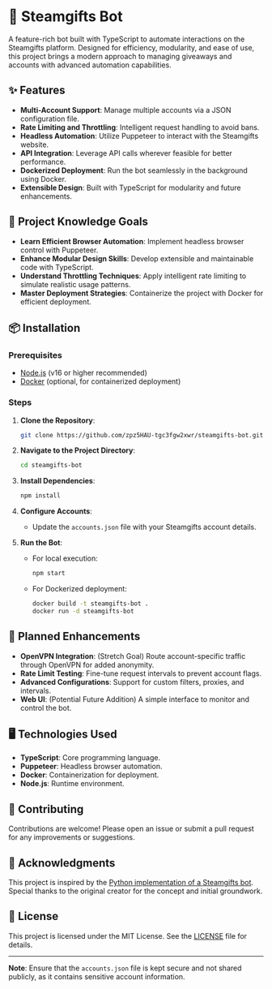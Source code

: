# 🤖 Steamgifts Bot

A feature-rich bot built with TypeScript to automate interactions on the Steamgifts platform. Designed for efficiency, modularity, and ease of use, this project brings a modern approach to managing giveaways and accounts with advanced automation capabilities.

## ✨ Features

- **Multi-Account Support**: Manage multiple accounts via a JSON configuration file.
- **Rate Limiting and Throttling**: Intelligent request handling to avoid bans.
- **Headless Automation**: Utilize Puppeteer to interact with the Steamgifts website.
- **API Integration**: Leverage API calls wherever feasible for better performance.
- **Dockerized Deployment**: Run the bot seamlessly in the background using Docker.
- **Extensible Design**: Built with TypeScript for modularity and future enhancements.

## 🚀 Project Knowledge Goals

- **Learn Efficient Browser Automation**: Implement headless browser control with Puppeteer.
- **Enhance Modular Design Skills**: Develop extensible and maintainable code with TypeScript.
- **Understand Throttling Techniques**: Apply intelligent rate limiting to simulate realistic usage patterns.
- **Master Deployment Strategies**: Containerize the project with Docker for efficient deployment.

## 📦 Installation

### Prerequisites

- [Node.js](https://nodejs.org) (v16 or higher recommended)
- [Docker](https://www.docker.com) (optional, for containerized deployment)

### Steps

1. **Clone the Repository**:

   ```bash
   git clone https://github.com/zpz5HAU-tgc3fgw2xwr/steamgifts-bot.git
   ```

2. **Navigate to the Project Directory**:

   ```bash
   cd steamgifts-bot
   ```

3. **Install Dependencies**:

   ```bash
   npm install
   ```

4. **Configure Accounts**:

   - Update the `accounts.json` file with your Steamgifts account details.

5. **Run the Bot**:

   - For local execution:

     ```bash
     npm start
     ```

   - For Dockerized deployment:

     ```bash
     docker build -t steamgifts-bot .
     docker run -d steamgifts-bot
     ```

## 🌟 Planned Enhancements

- **OpenVPN Integration**: (Stretch Goal) Route account-specific traffic through OpenVPN for added anonymity.
- **Rate Limit Testing**: Fine-tune request intervals to prevent account flags.
- **Advanced Configurations**: Support for custom filters, proxies, and intervals.
- **Web UI**: (Potential Future Addition) A simple interface to monitor and control the bot.

## 🖥️ Technologies Used

- **TypeScript**: Core programming language.
- **Puppeteer**: Headless browser automation.
- **Docker**: Containerization for deployment.
- **Node.js**: Runtime environment.

## 🤝 Contributing

Contributions are welcome! Please open an issue or submit a pull request for any improvements or suggestions.

## 💬 Acknowledgments

This project is inspired by the [Python implementation of a Steamgifts bot](https://github.com/s-tyda/steamgifts-bot). Special thanks to the original creator for the concept and initial groundwork.

## 📄 License

This project is licensed under the MIT License. See the [LICENSE](LICENSE) file for details.

---

**Note**: Ensure that the `accounts.json` file is kept secure and not shared publicly, as it contains sensitive account information.
